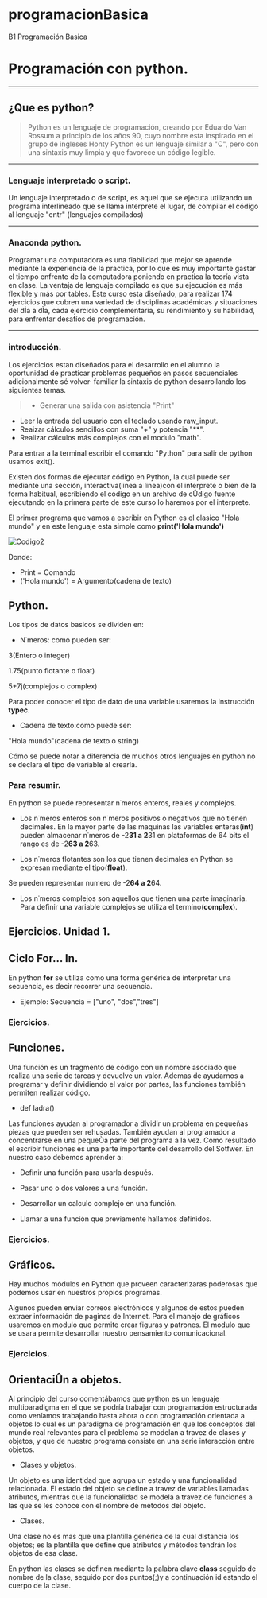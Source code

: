# programacionBasica
B1 Programación Basica 
# Programación con python.

----
## ¿Que es python?


> Python es un  lenguaje de programación, creando por Eduardo Van Rossum a principio de los años 90, cuyo nombre esta inspirado en el grupo de ingleses Honty Python es un lenguaje similar a "C", pero con una sintaxis muy limpia y que favorece un código legible.

----
### Lenguaje interpretado o script.
Un lenguaje interpretado o de script, es aquel que se ejecuta utilizando un programa interlineado que se llama interprete el lugar, de compilar el código al lenguaje "entr" (lenguajes compilados)

----
### Anaconda python.
Programar una computadora es una fiabilidad que mejor se aprende mediante la experiencia de la practica, por lo que es muy importante gastar el tiempo enfrente de la computadora poniendo en practica la teoría vista en clase.
La ventaja de lenguaje compilado es que su ejecución es más flexible y más por tables.
Este curso esta diseñado, para realizar 174 ejercicios que cubren una variedad de disciplinas académicas y situaciones del dÌa a dÌa, cada ejercicio complementaria, su rendimiento y su habilidad, para enfrentar desafíos de programación.

---
### introducción.
Los ejercicios estan diseñados para el desarrollo en el alumno la oportunidad de practicar problemas pequeños en pasos secuenciales adicionalmente sé volver· familiar la sintaxis de python desarrollando los siguientes temas.
> * Generar una salida con asistencia "Print"
* Leer la entrada del usuario con el teclado usando raw_input.
* Reaizar cálculos sencillos con suma "+" y potencia "**".
* Realizar cálculos más complejos con el modulo "math".

Para entrar a la terminal escribir el comando "Python" para salir de python usamos exit().

Existen dos formas de ejecutar código en Python, la cual puede ser mediante una sección, interactiva(linea a linea)con el interprete o bien de la forma habitual, escribiendo el código en un archivo de cÛdigo fuente ejecutando en la primera parte de este curso lo haremos por el interprete.

El primer programa que vamos a escribir en Python es el clasico "Hola mundo" y en este lenguaje esta simple como **print('Hola mundo')**

![Codigo2](https://user-images.githubusercontent.com/52551873/60695821-d19e0800-9ea8-11e9-9aeb-8fae1ead802a.png)

Donde:

* Print = Comando
* ('Hola mundo') = Argumento(cadena de texto)

## Python.
Los tipos de datos basicos se dividen en:

+ N˙meros: como pueden ser:

3(Entero o integer)

1.75(punto flotante o float)

5+7j(complejos o complex)

Para poder conocer el tipo de dato de una variable usaremos la instrucción **typec**.

* Cadena de texto:como puede ser:

"Hola mundo"(cadena de texto o string)

Cómo se puede notar a diferencia de muchos otros lenguajes en python no se declara el tipo de variable al crearla.

### Para resumir.
En python se puede representar n˙meros enteros, reales y complejos.

* Los n˙meros enteros son n˙meros positivos o negativos que no tienen decimales. En la mayor parte de las maquinas las variables enteras(**int**) pueden almacenar n˙meros de -2**31 a 2**31 en plataformas de 64 bits el rango es de -2**63 a 2**63.

* Los n˙meros flotantes son los que tienen decimales en Python se expresan mediante el tipo(**float**).

Se pueden representar numero de -2**64 a 2**64.

* Los n˙meros complejos son aquellos que tienen una parte imaginaria. Para definir una variable complejos se utiliza el termino(**complex**).

## Ejercicios. Unidad 1.

## Ciclo For... In.

En python **for** se utiliza como una forma genérica de interpretar una secuencia, es decir recorrer una secuencia.

* Ejemplo: Secuencia = ["uno", "dos","tres"]

### Ejercicios.

## Funciones.

Una función es un fragmento de código con un nombre asociado que realiza una serie de tareas y devuelve un valor. Ademas de ayudarnos a programar y definir dividiendo el valor por partes, las funciones también permiten realizar código.

* def ladra()

Las funciones ayudan al programador a dividir un problema en pequeñas piezas que pueden ser rehusadas. También ayudan al programador a concentrarse en una pequeÒa parte del programa a la vez. Como resultado el escribir funciones es una parte importante del desarrollo del Sotfwer. En nuestro caso debemos aprender a:

* Definir una función para usarla después.

* Pasar uno o dos valores a una función.

* Desarrollar un calculo complejo en una función.

* Llamar a una función que previamente hallamos definidos.

### Ejercicios.

## Gráficos.

Hay muchos módulos en Python que proveen caracterizaras poderosas que podemos usar en nuestros propios programas.

Algunos pueden enviar correos electrónicos y algunos de estos pueden extraer información de paginas de Internet. Para el manejo de gráficos usaremos en modulo que permite crear figuras y patrones. El modulo que se usara permite desarrollar nuestro pensamiento comunicacional.

### Ejercicios.

## OrientaciÛn a objetos.

Al principio del curso comentábamos que python es un lenguaje multiparadigma en el que se podría trabajar con programación estructurada como veníamos trabajando hasta ahora o con programación orientada a objetos lo cual es un paradigma de programación en que los conceptos del mundo real relevantes para el problema se modelan a travez de clases y objetos, y que de nuestro programa consiste en una serie interacción entre objetos.

* Clases y objetos.

Un objeto es una identidad que agrupa un estado y una funcionalidad relacionada. El estado del objeto se define a travez de variables llamadas atributos, mientras que la funcionalidad se modela a travez de funciones a las que se les conoce con el nombre de métodos del objeto.

* Clases.

Una clase no es mas que una plantilla genérica de la cual distancia los objetos; es la plantilla que define que atributos y métodos tendrán los objetos de esa clase.

En python las clases se definen mediante la palabra clave **class** seguido de nombre de la clase, seguido por dos puntos(;)y a continuación id estando el cuerpo de la clase.
